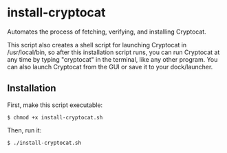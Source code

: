 # install-cryptocat

Automates the process of fetching, verifying, and installing Cryptocat.

This script also creates a shell script for launching Cryptocat in /usr/local/bin, so after this installation script runs, you can run Cryptocat at any time by typing "cryptocat" in the terminal, like any other program. You can also launch Cryptocat from the GUI or save it to your dock/launcher.

## Installation

First, make this script executable:

`$ chmod +x install-cryptocat.sh`

Then, run it:

`$ ./install-cryptocat.sh`
